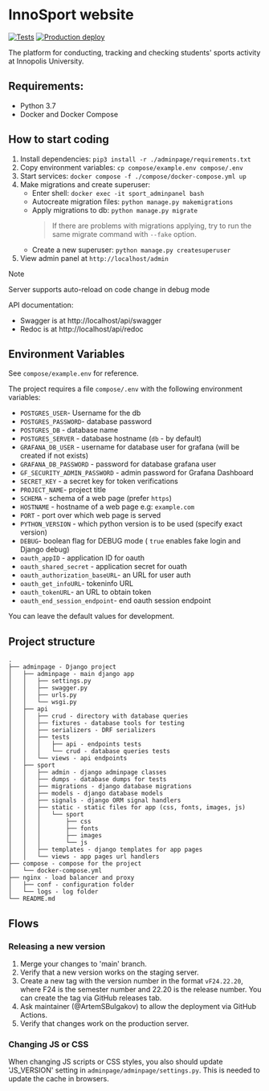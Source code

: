 # InnoSport website

[![Tests](https://github.com/one-zero-eight/sport/actions/workflows/tests.yaml/badge.svg)](https://github.com/one-zero-eight/sport/actions/workflows/tests.yaml)
[![Production deploy](https://github.com/one-zero-eight/sport/actions/workflows/deploy_production.yaml/badge.svg)](https://github.com/one-zero-eight/sport/actions/workflows/deploy_production.yaml)

The platform for conducting, tracking and checking students' sports activity at Innopolis University.

## Requirements:

* Python 3.7
* Docker and Docker Compose

## How to start coding

1. Install dependencies: `pip3 install -r ./adminpage/requirements.txt`
2. Copy environment variables: `cp compose/example.env compose/.env`
3. Start services: `docker compose -f ./compose/docker-compose.yml up`
4. Make migrations and create superuser:
   - Enter shell: `docker exec -it sport_adminpanel bash`
   - Autocreate migration files: `python manage.py makemigrations`
   - Apply migrations to db: `python manage.py migrate`
     > If there are problems with migrations applying, try to run the same migrate command with `--fake` option.
   - Create a new superuser: `python manage.py createsuperuser`
5. View admin panel at `http://localhost/admin`

> [!NOTE]
> Server supports auto-reload on code change in debug mode

API documentation:
* Swagger is at http://localhost/api/swagger
* Redoc is at http://localhost/api/redoc

## Environment Variables

See `compose/example.env` for reference.

The project requires a file `compose/.env` with the following environment variables:

* `POSTGRES_USER`- Username for the db
* `POSTGRES_PASSWORD`- database password
* `POSTGRES_DB` - database name
* `POSTGRES_SERVER` - database hostname (`db` - by default)
* `GRAFANA_DB_USER` - username for database user for grafana (will be created if not exists)
* `GRAFANA_DB_PASSWORD` - password for database grafana user
* `GF_SECURITY_ADMIN_PASSWORD` - admin password for Grafana Dashboard
* `SECRET_KEY` - a secret key for token verifications
* `PROJECT_NAME`- project title
* `SCHEMA` - schema of a web page (prefer `https`)
* `HOSTNAME` - hostname of a web page e.g: `example.com`
* `PORT` - port over which web page is served
* `PYTHON_VERSION` - which python version is to be used (specify exact version)
* `DEBUG`- boolean flag for DEBUG mode ( `true` enables fake login and Django debug)
* `oauth_appID` - application ID for oauth
* `oauth_shared_secret` - application secret for ouath
* `oauth_authorization_baseURL`- an URL for user auth
* `oauth_get_infoURL`- tokeninfo URL
* `oauth_tokenURL`- an URL to obtain token
* `oauth_end_session_endpoint`- end oauth session endpoint

You can leave the default values for development.

## Project structure

```
.
├── adminpage - Django project
│   ├── adminpage - main django app
│   │   ├── settings.py
│   │   ├── swagger.py
│   │   ├── urls.py
│   │   └── wsgi.py
│   ├── api
│   │   ├── crud - directory with database queries
│   │   ├── fixtures - database tools for testing
│   │   ├── serializers - DRF serializers
│   │   ├── tests
│   │   │   ├── api - endpoints tests
│   │   │   └── crud - database queries tests
│   │   └── views - api endpoints
│   ├── sport
│   │   ├── admin - django adminpage classes
│   │   ├── dumps - database dumps for tests
│   │   ├── migrations - django database migrations
│   │   ├── models - django database models
│   │   ├── signals - django ORM signal handlers
│   │   ├── static - static files for app (css, fonts, images, js)
│   │   │   └── sport
│   │   │       ├── css
│   │   │       ├── fonts
│   │   │       ├── images
│   │   │       └── js
│   │   ├── templates - django templates for app pages
│   │   └── views - app pages url handlers
├── compose - compose for the project
│   └── docker-compose.yml
├── nginx - load balancer and proxy
│   ├── conf - configuration folder
│   └── logs - log folder
└── README.md
```

## Flows

### Releasing a new version

1. Merge your changes to 'main' branch.
2. Verify that a new version works on the staging server.
3. Create a new tag with the version number in the format `vF24.22.20`,
   where F24 is the semester number and 22.20 is the release number.
   You can create the tag via GitHub releases tab.
4. Ask maintainer (@ArtemSBulgakov) to allow the deployment via GitHub Actions.
5. Verify that changes work on the production server.

### Changing JS or CSS

When changing JS scripts or CSS styles,
you also should update 'JS_VERSION' setting in `adminpage/adminpage/settings.py`.
This is needed to update the cache in browsers.

